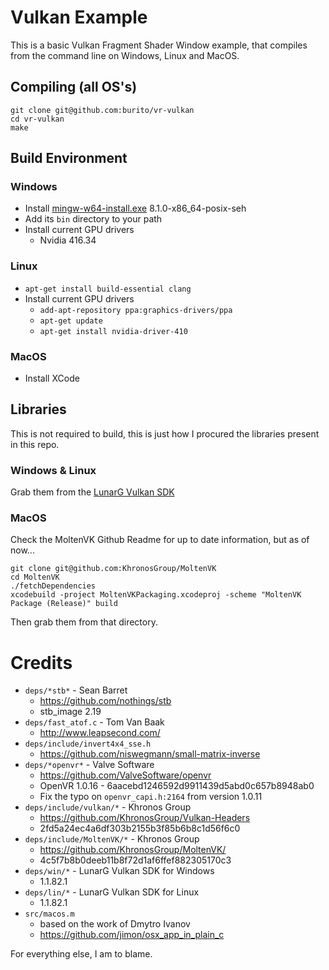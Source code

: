 Vulkan Example
==============
This is a basic Vulkan Fragment Shader Window example, that compiles from the command line on Windows, Linux and MacOS.


Compiling (all OS's)
--------------------
    git clone git@github.com:burito/vr-vulkan
    cd vr-vulkan
    make


Build Environment
-----------------
### Windows

* Install [mingw-w64-install.exe](http://sourceforge.net/projects/mingw-w64/files/) 8.1.0-x86_64-posix-seh
* Add its ```bin``` directory to your path
* Install current GPU drivers
	* Nvidia 416.34

### Linux
* ```apt-get install build-essential clang```
* Install current GPU drivers
	* ```add-apt-repository ppa:graphics-drivers/ppa```
	* ```apt-get update```
	* ```apt-get install nvidia-driver-410```

### MacOS

* Install XCode


Libraries
---------
This is not required to build, this is just how I procured the libraries present in this repo.

### Windows & Linux
Grab them from the [LunarG Vulkan SDK](https://vulkan.lunarg.com/)

### MacOS
Check the MoltenVK Github Readme for up to date information, but as of now...

    git clone git@github.com:KhronosGroup/MoltenVK
    cd MoltenVK
    ./fetchDependencies
    xcodebuild -project MoltenVKPackaging.xcodeproj -scheme "MoltenVK Package (Release)" build

Then grab them from that directory.


Credits
=======
* ```deps/*stb*``` - Sean Barret
	* https://github.com/nothings/stb
	* stb_image 2.19
* ```deps/fast_atof.c``` - Tom Van Baak
	* http://www.leapsecond.com/
* ```deps/include/invert4x4_sse.h```
	* https://github.com/niswegmann/small-matrix-inverse
* ```deps/*openvr*``` - Valve Software
	* https://github.com/ValveSoftware/openvr
	* OpenVR 1.0.16 - 6aacebd1246592d9911439d5abd0c657b8948ab0
	* Fix the typo on ```openvr_capi.h:2164``` from version 1.0.11
* ```deps/include/vulkan/*``` - Khronos Group
	* https://github.com/KhronosGroup/Vulkan-Headers
	* 2fd5a24ec4a6df303b2155b3f85b6b8c1d56f6c0
* ```deps/include/MoltenVK/*``` - Khronos Group
	* https://github.com/KhronosGroup/MoltenVK/
	* 4c5f7b8b0deeb11b8f72d1af6ffef882305170c3
* ```deps/win/*``` - LunarG Vulkan SDK for Windows
	* 1.1.82.1
* ```deps/lin/*``` - LunarG Vulkan SDK for Linux
	* 1.1.82.1
* ```src/macos.m```
	* based on the work of Dmytro Ivanov
	* https://github.com/jimon/osx_app_in_plain_c

For everything else, I am to blame.
